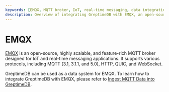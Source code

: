 ```yaml
---
keywords: [EMQX, MQTT broker, IoT, real-time messaging, data integration, data ingestion]
description: Overview of integrating GreptimeDB with EMQX, an open-source MQTT broker for IoT and real-time messaging applications.
---
```


# EMQX

[EMQX](https://www.emqx.io/) is an open-source, highly scalable, and feature-rich MQTT broker designed for IoT and real-time messaging applications. It supports various protocols, including MQTT (3.1, 3.1.1, and 5.0), HTTP, QUIC, and WebSocket.

GreptimeDB can be used as a data system for EMQX. To learn how to integrate GreptimeDB with EMQX, please refer to [Ingest MQTT Data into GreptimeDB](https://docs.emqx.com/en/emqx/latest/data-integration/data-bridge-greptimedb.html).
